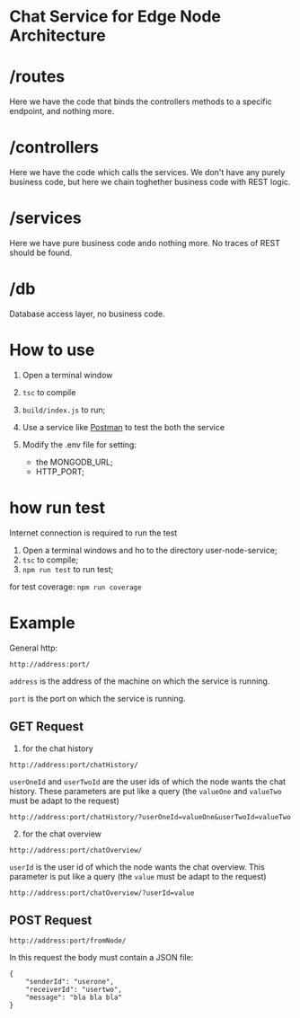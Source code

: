 # Chat Service for Edge Node Architecture

# /routes
Here we have the code that binds the controllers methods to a specific endpoint, and nothing more.

# /controllers
Here we have the code which calls the services. We don't have any purely business code, but here we chain toghether business code with REST logic.

# /services
Here we have pure business code ando nothing more. No traces of REST should be found.

# /db
Database access layer, no business code.

# How to use
1. Open a terminal window
2. `tsc` to compile
3. `build/index.js` to run;
4. Use a service like [Postman](https://www.postman.com/downloads/) to test the both the service


5. Modify the .env file for setting:
    - the MONGODB_URL;
    - HTTP_PORT;

# how run test
Internet connection is required to run the test

1. Open a terminal windows and ho to the directory user-node-service;
2. `tsc` to compile;
3. `npm run test` to run test;

for test coverage: `npm run coverage`



# Example
General http: 

```
http://address:port/
```
`address` is the address of the machine on which the service is running.

`port` is the port on which the service is running.

## GET Request

1. for the chat history 


```
http://address:port/chatHistory/
```
`userOneId` and `userTwoId` are the user ids of which the node wants the chat history. 
These parameters are put like a query (the `valueOne` and `valueTwo` must be adapt to the request)

```
http://address:port/chatHistory/?userOneId=valueOne&userTwoId=valueTwo
```


2. for the chat overview

```
http://address:port/chatOverview/
```
`userId` is the user id of which the node wants the chat overview. 
This parameter is put like a query (the `value` must be adapt to the request)

```
http://address:port/chatOverview/?userId=value
```



## POST Request
```
http://address:port/fromNode/
```
In this request the body must contain a JSON file:
```
{
    "senderId": "userone",
    "receiverId": "usertwo",
    "message": "bla bla bla"
}
```
